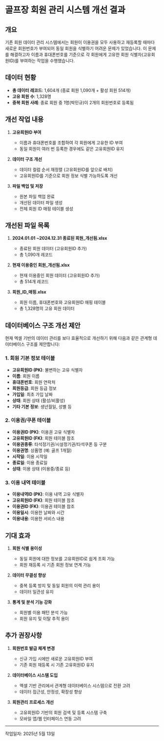 # 골프장 회원 관리 시스템 개선 결과

## 개요

기존 회원 데이터 관리 시스템에서는 회원이 이용권을 모두 사용하고 재등록할 때마다 새로운 회원번호가 부여되어 동일 회원을 식별하기 어려운 문제가 있었습니다. 이 문제를 해결하고자 이름과 휴대폰번호를 기준으로 각 회원에게 고유한 회원 식별자(고유회원ID)를 부여하는 작업을 수행했습니다.

## 데이터 현황

- **총 데이터 레코드**: 1,604개 (종료 회원 1,090개 + 활성 회원 514개)
- **고유 회원 수**: 1,328명
- **중복 회원 사례**: 종료 회원 중 1명(박민규)이 2개의 회원번호로 등록됨

## 개선 작업 내용

1. **고유회원ID 부여**
   - 이름과 휴대폰번호를 조합하여 각 회원에게 고유한 ID 부여
   - 동일 회원이 여러 번 등록한 경우에도 같은 고유회원ID 유지

2. **데이터 구조 개선**
   - 데이터 컬럼 순서 재정렬 (고유회원ID를 앞으로 배치)
   - 고유회원ID를 기준으로 회원 정보 식별 가능하도록 개선

3. **파일 백업 및 저장**
   - 원본 파일 백업 완료
   - 개선된 데이터 파일 생성
   - 전체 회원 ID 매핑 테이블 생성

## 개선된 파일 목록

1. **2024.01.01 ~2024.12.31 종료된 회원_개선됨.xlsx**
   - 종료된 회원 데이터 (고유회원ID 추가)
   - 총 1,090개 레코드

2. **현재 이용중인 회원_개선됨.xlsx**
   - 현재 이용중인 회원 데이터 (고유회원ID 추가)
   - 총 514개 레코드

3. **회원_ID_매핑.xlsx**
   - 회원 이름, 휴대폰번호와 고유회원ID 매핑 테이블
   - 총 1,328명의 고유 회원 데이터

## 데이터베이스 구조 개선 제안

현재 엑셀 기반의 데이터 관리를 보다 효율적으로 개선하기 위해 다음과 같은 관계형 데이터베이스 구조를 제안합니다:

### 1. 회원 기본 정보 테이블
- **고유회원ID (PK)**: 불변하는 고유 식별자
- **이름**: 회원 이름
- **휴대폰번호**: 회원 연락처
- **회원등급**: 회원 등급 정보
- **가입일**: 최초 가입 날짜
- **상태**: 회원 상태 (활성/비활성)
- **기타 기본 정보**: 생년월일, 성별 등

### 2. 이용권/쿠폰 테이블
- **이용권ID (PK)**: 이용권 고유 식별자
- **고유회원ID (FK)**: 회원 테이블 참조
- **이용권종류**: 타석정기권/시설정기권/타석쿠폰 등 구분
- **이용권명**: 상품명 (예: 골프 1개월)
- **시작일**: 이용 시작일
- **종료일**: 이용 종료일
- **상태**: 이용 상태 (이용중/종료 등)

### 3. 이용 내역 테이블
- **이용내역ID (PK)**: 이용 내역 고유 식별자
- **고유회원ID (FK)**: 회원 테이블 참조
- **이용권ID (FK)**: 이용권 테이블 참조
- **이용일시**: 이용한 날짜와 시간
- **이용내용**: 이용한 서비스 내용

## 기대 효과

1. **회원 식별 용이성**
   - 동일 회원에 대한 정보를 고유회원ID로 쉽게 조회 가능
   - 회원 재등록 시 기존 회원 정보 연계 가능

2. **데이터 무결성 향상**
   - 중복 등록 방지 및 동일 회원의 이력 관리 용이
   - 데이터 일관성 유지

3. **통계 및 분석 기능 강화**
   - 회원별 이용 패턴 분석 가능
   - 회원 유지 및 이탈 추적 용이

## 추가 권장사항

1. **회원번호 발급 체계 변경**
   - 신규 가입 시에만 새로운 고유회원ID 부여
   - 기존 회원 재등록 시 기존 고유회원ID 유지

2. **데이터베이스 시스템 도입**
   - 엑셀 기반 관리에서 관계형 데이터베이스 시스템으로 전환 고려
   - 데이터 접근성, 안정성, 확장성 향상

3. **회원관리 프로세스 개선**
   - 고유회원ID 기반의 회원 검색 및 등록 시스템 구축
   - 모바일 앱/웹 인터페이스 연동 고려

---

작업일자: 2025년 5월 13일 